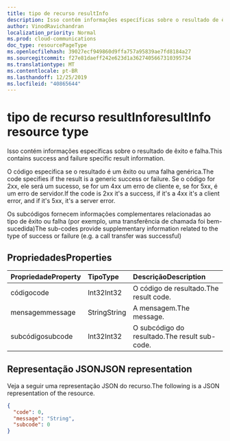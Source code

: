 ```yaml
---
title: tipo de recurso resultInfo
description: Isso contém informações específicas sobre o resultado de êxito e falha.
author: VinodRavichandran
localization_priority: Normal
ms.prod: cloud-communications
doc_type: resourcePageType
ms.openlocfilehash: 39027ecf949860d9ffa757a95839ae7fd8184a27
ms.sourcegitcommit: f27e81daeff242e623d1a3627405667310395734
ms.translationtype: MT
ms.contentlocale: pt-BR
ms.lasthandoff: 12/25/2019
ms.locfileid: "40865644"
---
```

# <a name="resultinfo-resource-type"></a><span data-ttu-id="d4f72-103">tipo de recurso resultInfo</span><span class="sxs-lookup"><span data-stu-id="d4f72-103">resultInfo resource type</span></span>

<span data-ttu-id="d4f72-104">Isso contém informações específicas sobre o resultado de êxito e falha.</span><span class="sxs-lookup"><span data-stu-id="d4f72-104">This contains success and failure specific result information.</span></span> 

<span data-ttu-id="d4f72-105">O código especifica se o resultado é um êxito ou uma falha genérica.</span><span class="sxs-lookup"><span data-stu-id="d4f72-105">The code specifies if the result is a generic success or failure.</span></span> <span data-ttu-id="d4f72-106">Se o código for 2xx, ele será um sucesso, se for um 4xx um erro de cliente e, se for 5xx, é um erro de servidor.</span><span class="sxs-lookup"><span data-stu-id="d4f72-106">If the code is 2xx it's a success, if it's a 4xx it's a client error, and if it's 5xx, it's a server error.</span></span>

<span data-ttu-id="d4f72-107">Os subcódigos fornecem informações complementares relacionadas ao tipo de êxito ou falha (por exemplo, uma transferência de chamada foi bem-sucedida)</span><span class="sxs-lookup"><span data-stu-id="d4f72-107">The sub-codes provide supplementary information related to the type of success or failure (e.g. a call transfer was successful)</span></span>


## <a name="properties"></a><span data-ttu-id="d4f72-108">Propriedades</span><span class="sxs-lookup"><span data-stu-id="d4f72-108">Properties</span></span>

| <span data-ttu-id="d4f72-109">Propriedade</span><span class="sxs-lookup"><span data-stu-id="d4f72-109">Property</span></span> | <span data-ttu-id="d4f72-110">Tipo</span><span class="sxs-lookup"><span data-stu-id="d4f72-110">Type</span></span>   | <span data-ttu-id="d4f72-111">Descrição</span><span class="sxs-lookup"><span data-stu-id="d4f72-111">Description</span></span>          |
| :------- | :----- | :------------------  |
| <span data-ttu-id="d4f72-112">código</span><span class="sxs-lookup"><span data-stu-id="d4f72-112">code</span></span>     | <span data-ttu-id="d4f72-113">Int32</span><span class="sxs-lookup"><span data-stu-id="d4f72-113">Int32</span></span> | <span data-ttu-id="d4f72-114">O código de resultado.</span><span class="sxs-lookup"><span data-stu-id="d4f72-114">The result code.</span></span>     |
| <span data-ttu-id="d4f72-115">mensagem</span><span class="sxs-lookup"><span data-stu-id="d4f72-115">message</span></span>  | <span data-ttu-id="d4f72-116">String</span><span class="sxs-lookup"><span data-stu-id="d4f72-116">String</span></span> | <span data-ttu-id="d4f72-117">A mensagem.</span><span class="sxs-lookup"><span data-stu-id="d4f72-117">The message.</span></span>         |
| <span data-ttu-id="d4f72-118">subcódigo</span><span class="sxs-lookup"><span data-stu-id="d4f72-118">subcode</span></span>  | <span data-ttu-id="d4f72-119">Int32</span><span class="sxs-lookup"><span data-stu-id="d4f72-119">Int32</span></span> | <span data-ttu-id="d4f72-120">O subcódigo do resultado.</span><span class="sxs-lookup"><span data-stu-id="d4f72-120">The result sub-code.</span></span> |

## <a name="json-representation"></a><span data-ttu-id="d4f72-121">Representação JSON</span><span class="sxs-lookup"><span data-stu-id="d4f72-121">JSON representation</span></span>

<span data-ttu-id="d4f72-122">Veja a seguir uma representação JSON do recurso.</span><span class="sxs-lookup"><span data-stu-id="d4f72-122">The following is a JSON representation of the resource.</span></span>

<!-- {
  "blockType": "resource",
  "optionalProperties": [

  ],
  "@odata.type": "microsoft.graph.resultInfo"
}-->
```json
{
  "code": 0,
  "message": "String",
  "subcode": 0
}
```

<!-- uuid: 8fcb5dbc-d5aa-4681-8e31-b001d5168d79
2015-10-25 14:57:30 UTC -->
<!--
{
  "type": "#page.annotation",
  "description": "resultInfo resource",
  "keywords": "",
  "section": "documentation",
  "tocPath": "",
  "suppressions": []
}
-->
